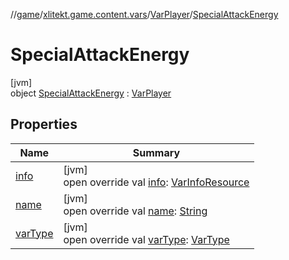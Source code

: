 //[game](../../../../index.md)/[xlitekt.game.content.vars](../../index.md)/[VarPlayer](../index.md)/[SpecialAttackEnergy](index.md)

# SpecialAttackEnergy

[jvm]\
object [SpecialAttackEnergy](index.md) : [VarPlayer](../index.md)

## Properties

| Name | Summary |
|---|---|
| [info](../info.md) | [jvm]<br>open override val [info](../info.md): [VarInfoResource](../../../../../shared/shared/xlitekt.shared.resource/-var-info-resource/index.md) |
| [name](../name.md) | [jvm]<br>open override val [name](../name.md): [String](https://kotlinlang.org/api/latest/jvm/stdlib/kotlin/-string/index.html) |
| [varType](../var-type.md) | [jvm]<br>open override val [varType](../var-type.md): [VarType](../../-var-type/index.md) |

